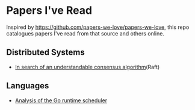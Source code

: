 # Papers I've Read

Inspired by https://github.com/papers-we-love/papers-we-love, this repo
catalogues papers I've read from that source and others online.

## Distributed Systems

* [In search of an understandable consensus algorithm](http://ramcloud.stanford.edu/raft.pdf)(Raft)

## Languages

* [Analysis of the Go runtime scheduler](http://www.cs.columbia.edu/~aho/cs6998/reports/12-12-11_DeshpandeSponslerWeiss_GO.pdf)
